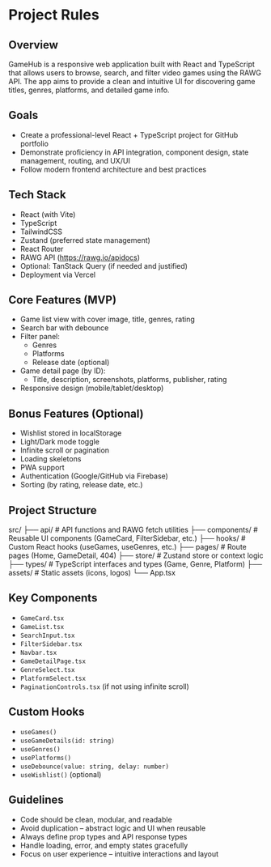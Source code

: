 # Project Rules

## Overview

GameHub is a responsive web application built with React and TypeScript that allows users to browse, search, and filter video games using the RAWG API. The app aims to provide a clean and intuitive UI for discovering game titles, genres, platforms, and detailed game info.

## Goals

- Create a professional-level React + TypeScript project for GitHub portfolio
- Demonstrate proficiency in API integration, component design, state management, routing, and UX/UI
- Follow modern frontend architecture and best practices

## Tech Stack

- React (with Vite)
- TypeScript
- TailwindCSS
- Zustand (preferred state management)
- React Router
- RAWG API (https://rawg.io/apidocs)
- Optional: TanStack Query (if needed and justified)
- Deployment via Vercel

## Core Features (MVP)

- Game list view with cover image, title, genres, rating
- Search bar with debounce
- Filter panel:
  - Genres
  - Platforms
  - Release date (optional)
- Game detail page (by ID):
  - Title, description, screenshots, platforms, publisher, rating
- Responsive design (mobile/tablet/desktop)

## Bonus Features (Optional)

- Wishlist stored in localStorage
- Light/Dark mode toggle
- Infinite scroll or pagination
- Loading skeletons
- PWA support
- Authentication (Google/GitHub via Firebase)
- Sorting (by rating, release date, etc.)

## Project Structure

src/
├── api/ # API functions and RAWG fetch utilities
├── components/ # Reusable UI components (GameCard, FilterSidebar, etc.)
├── hooks/ # Custom React hooks (useGames, useGenres, etc.)
├── pages/ # Route pages (Home, GameDetail, 404)
├── store/ # Zustand store or context logic
├── types/ # TypeScript interfaces and types (Game, Genre, Platform)
├── assets/ # Static assets (icons, logos)
└── App.tsx


## Key Components

- `GameCard.tsx`
- `GameList.tsx`
- `SearchInput.tsx`
- `FilterSidebar.tsx`
- `Navbar.tsx`
- `GameDetailPage.tsx`
- `GenreSelect.tsx`
- `PlatformSelect.tsx`
- `PaginationControls.tsx` (if not using infinite scroll)

## Custom Hooks

- `useGames()`
- `useGameDetails(id: string)`
- `useGenres()`
- `usePlatforms()`
- `useDebounce(value: string, delay: number)`
- `useWishlist()` (optional)

## Guidelines

- Code should be clean, modular, and readable
- Avoid duplication – abstract logic and UI when reusable
- Always define prop types and API response types
- Handle loading, error, and empty states gracefully
- Focus on user experience – intuitive interactions and layout

